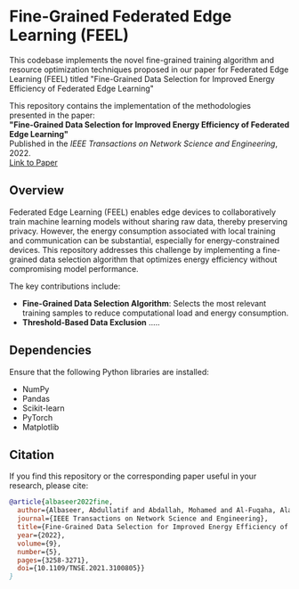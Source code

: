 # Fine-Grained Federated Edge Learning (FEEL)
This codebase implements the novel fine-grained training algorithm and resource optimization techniques proposed in our paper for Federated Edge Learning (FEEL) titled "Fine-Grained Data Selection for Improved Energy Efficiency of Federated Edge Learning"


This repository contains the implementation of the methodologies presented in the paper:  
**"Fine-Grained Data Selection for Improved Energy Efficiency of Federated Edge Learning"**  
Published in the *IEEE Transactions on Network Science and Engineering*, 2022.  
[Link to Paper](https://arxiv.org/abs/2106.12561)

## Overview

Federated Edge Learning (FEEL) enables edge devices to collaboratively train machine learning models without sharing raw data, thereby preserving privacy. However, the energy consumption associated with local training and communication can be substantial, especially for energy-constrained devices. This repository addresses this challenge by implementing a fine-grained data selection algorithm that optimizes energy efficiency without compromising model performance.

The key contributions include:

- **Fine-Grained Data Selection Algorithm**: Selects the most relevant training samples to reduce computational load and energy consumption.
- **Threshold-Based Data Exclusion** .....



## Dependencies

Ensure that the following Python libraries are installed:

- NumPy
- Pandas
- Scikit-learn
- PyTorch 
- Matplotlib


## Citation

If you find this repository or the corresponding paper useful in your research, please cite:

```bibtex
@article{albaseer2022fine,
  author={Albaseer, Abdullatif and Abdallah, Mohamed and Al-Fuqaha, Ala and Erbad, Aiman},
  journal={IEEE Transactions on Network Science and Engineering}, 
  title={Fine-Grained Data Selection for Improved Energy Efficiency of Federated Edge Learning}, 
  year={2022},
  volume={9},
  number={5},
  pages={3258-3271},
  doi={10.1109/TNSE.2021.3100805}}
}
